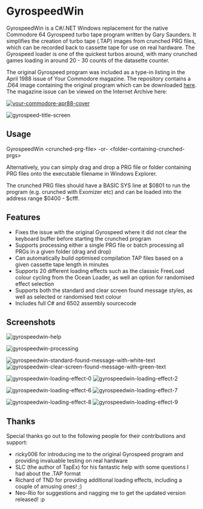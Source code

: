 # GyrospeedWin

GyrospeedWin is a C#/.NET Windows replacement for the native Commodore 64 Gyrospeed turbo tape program written by Gary Saunders. It simplifies the creation of turbo tape (.TAP) images from crunched PRG files, which can be recorded back to cassette tape for use on real hardware. The Gyrospeed loader is one of the quickest turbos around, with many crunched games loading in around 20 - 30 counts of the datasette counter.

The original Gyrospeed program was included as a type-in listing in the April 1988 issue of Your Commodore magazine. The repository contains a .D64 image containing the original program which can be downloaded [here](https://github.com/Stat-Mat/GyrospeedWin/blob/master/Gyrospeed%20%28TOOL%29%20%28G.%20SAUNDERS%29.d64). The magazine issue can be viewed on the Internet Archive here:

[![your-commodore-apr88-cover](https://github.com/Stat-Mat/GyrospeedWin/blob/master/your-commodore-apr88-cover.jpg)](https://archive.org/details/YourCommodore80Jun91/YourCommodore/YourCommodore43-Apr88/page/n67/mode/2up)

![gyrospeed-title-screen](https://github.com/Stat-Mat/GyrospeedWin/blob/master/gyrospeed-title-screen.jpg)

## Usage

GyrospeedWin \<crunched-prg-file> -or- \<folder-containing-crunched-prgs>

Alternatively, you can simply drag and drop a PRG file or folder containing PRG files onto the executable filename in Windows Explorer.

The crunched PRG files should have a BASIC SYS line at $0801 to run the program (e.g. crunched with Exomizer etc) and can be loaded into the address range $0400 - $cfff.

## Features

* Fixes the issue with the original Gyrospeed where it did not clear the keyboard buffer before starting the crunched program
* Supports processing either a single PRG file or batch processing all PRGs in a given folder (drag and drop)
* Can automatically build optimised compilation TAP files based on a given cassette tape length in minutes 
* Supports 20 different loading effects such as the classsic FreeLoad colour cycling from the Ocean Loader, as well an option for randomised effect selection
* Supports both the standard and clear screen found message styles, as well as selected or randomised text colour
* Includes full C# and 6502 assembly sourcecode

## Screenshots

![gyrospeedwin-help](https://github.com/Stat-Mat/GyrospeedWin/blob/master/gyrospeedwin-help.jpg)

![gyrospeedwin-processing](https://github.com/Stat-Mat/GyrospeedWin/blob/master/gyrospeedwin-processing.jpg)

![gyrospeedwin-standard-found-message-with-white-text](https://github.com/Stat-Mat/GyrospeedWin/blob/master/gyrospeedwin-standard-found-message-with-white-text.jpg) ![gyrospeedwin-clear-screen-found-message-with-green-text](https://github.com/Stat-Mat/GyrospeedWin/blob/master/gyrospeedwin-clear-screen-found-message-with-green-text.jpg)

![gyrospeedwin-loading-effect-0](https://github.com/Stat-Mat/GyrospeedWin/blob/master/gyrospeedwin-loading-effect-0.jpg) ![gyrospeedwin-loading-effect-2](https://github.com/Stat-Mat/GyrospeedWin/blob/master/gyrospeedwin-loading-effect-2.jpg)

![gyrospeedwin-loading-effect-6](https://github.com/Stat-Mat/GyrospeedWin/blob/master/gyrospeedwin-loading-effect-6.jpg) ![gyrospeedwin-loading-effect-7](https://github.com/Stat-Mat/GyrospeedWin/blob/master/gyrospeedwin-loading-effect-7.jpg)

![gyrospeedwin-loading-effect-8](https://github.com/Stat-Mat/GyrospeedWin/blob/master/gyrospeedwin-loading-effect-8.jpg) ![gyrospeedwin-loading-effect-9](https://github.com/Stat-Mat/GyrospeedWin/blob/master/gyrospeedwin-loading-effect-9.jpg)

## Thanks

Special thanks go out to the following people for their contributions and support:

* ricky006 for introducing me to the original Gyrospeed program and providing invaluable testing on real hardware 
* SLC (the author of TapEx) for his fantastic help with some questions I had about the .TAP format
* Richard of TND for providing additional loading effects, including a couple of amusing ones! ;)
* Neo-Rio for suggestions and nagging me to get the updated version released! :p
